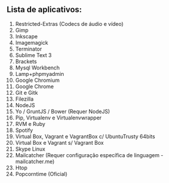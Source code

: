 ## Lista de aplicativos:

1. Restricted-Extras (Codecs de áudio e vídeo)
1. Gimp
1. Inkscape
1. Imagemagick
1. Terminator
1. Sublime Text 3
1. Brackets
1. Mysql Workbench
1. Lamp+phpmyadmin
1. Google Chromium
1. Google Chrome
1. Git e Gitk
1. Filezilla
1. NodeJS
1. Yo / GruntJS / Bower (Requer NodeJS)
1. Pip, Virtualenv e Virtualenvwrapper
1. RVM e Ruby
1. Spotify
1. Virtual Box, Vagrant e VagrantBox c/ UbuntuTrusty 64bits
1. Virtual Box e Vagrant s/ Vagrant Box
1. Skype Linux
1. Mailcatcher (Requer configuração específica de linguagem - mailcatcher.me)
1. Htop
1. Popcorntime (Oficial)
